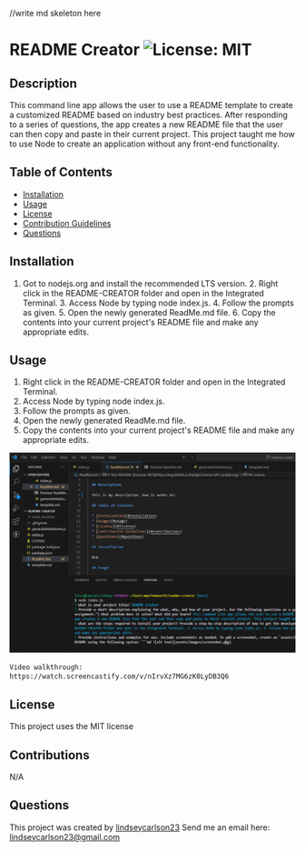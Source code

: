 
  //write md skeleton here
  # README Creator ![License: MIT](https://img.shields.io/badge/License-MIT-purple.svg)
  
  ## Description
  
  This command line app allows the user to use a README template to create a customized README based on industry best practices. After responding to a series of questions, the app creates a new README file that the user can then copy and paste in their current project. This project taught me how to use Node to create an application without any front-end functionality.
  
  ## Table of Contents
  
  * [Installation](#installation)
  * [Usage](#usage)
  * [License](#license)
  * [Contribution Guidelines](#contributions)
  * [Questions](#questions)
  
  ## Installation
  
  1. Got to nodejs.org and install the recommended LTS version. 2. Right click in the README-CREATOR folder and open in the Integrated Terminal. 3. Access Node by typing node index.js. 4. Follow the prompts as given. 5. Open the newly generated ReadMe.md file. 6. Copy the contents into your current project's README file and make any appropriate edits.
  
  ## Usage
  
  1. Right click in the README-CREATOR folder and open in the Integrated Terminal. 
  2. Access Node by typing node index.js. 
  3. Follow the prompts as given. 
  4. Open the newly generated ReadMe.md file. 
  5. Copy the contents into your current project's README file and make any appropriate edits.
  
  ![alt text](images/README%20Screenshot.png)

    Video walkthrough: https://watch.screencastify.com/v/nIrvXz7MG6zK0LyDB3Q6

  ## License
    
  This project uses the MIT license
    
  
  ## Contributions
  
  N/A
  
  ## Questions
  This project was created by [lindseycarlson23](https://github.com/lindseycarlson23)
  Send me an email here: lindseycarlson23@gmail.com
  